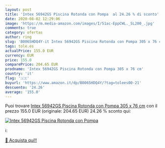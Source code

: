 ```yaml
---
layout: post
title: 'Intex 56942GS Piscina Rotonda con Pompa  al 24.26 % di sconto'
date: 2020-08-02 12:29:06
image: 'https://m.media-amazon.com/images/I/51ac-EppCWL._SL200_.jpg'
comments: true
category: ofertas
author: ring
slug: 'B0065HDQ4Y-it Intex 56942GS Piscina Rotonda con Pompa 305 x 76 cm'
tags: tole.es
actualPrice: 155.0 EUR
currency: EUR
price: 155.0
comparePrice: 204.65 EUR
prodname: 'Intex 56942GS Piscina Rotonda con Pompa 305 x 76 cm'
country: 'it'
flag: '🇮🇹'
buyurl: 'https://www.amazon.it/dp/B0065HDQ4Y/?tag=tolees00-21'
descuento: '24.26'
average: '155.0'
---
```


Puoi trovare [Intex 56942GS Piscina Rotonda con Pompa 305 x 76 cm](https://www.amazon.it/dp/B0065HDQ4Y/?tag=tolees00-21) con il prezzo 155.0 EUR (originale: 204.65 EUR) 24.26 % sconto qui:

[![Intex 56942GS Piscina Rotonda con Pompa ](https://m.media-amazon.com/images/I/51ac-EppCWL._SL200_.jpg)](https://www.amazon.it/dp/B0065HDQ4Y/?tag=tolees00-21)

ℹ️:


[🛒 Acquista qui!!](https://www.amazon.it/dp/B0065HDQ4Y/?tag=tolees00-21)
